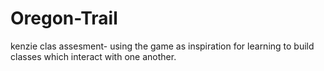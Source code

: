 # Oregon-Trail
kenzie clas assesment- using the game as inspiration for learning to build classes which interact with one another.
